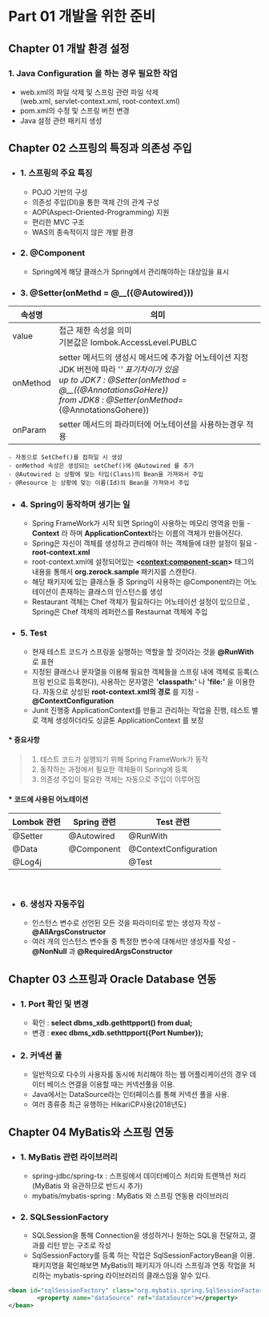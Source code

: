 # **Part 01** 개발을 위한 준비


## **Chapter 01** 개발 환경 설정


### 1. Java Configuration 을 하는 경우 필요한 작업
- web.xml의 파일 삭제 및 스프링 관련 파일 삭제  
(web.xml, servlet-context.xml, root-context.xml)
- pom.xml의 수정 및 스프링 버전 변경
- Java 설정 관련 패키지 생성


## **Chapter** 02 스프링의 특징과 의존성 주입

+ ### 1. 스프링의 주요 특징
	- POJO 기반의 구성
 	- 의존성 주입(DI)을 통한 객체 간의 관계 구성
 	- AOP(Aspect-Oriented-Programming) 지원
 	- 편리한 MVC 구조
 	- WAS의 종속적이지 않은 개발 환경

+ ### 2. @Component
  - Spring에게 해당 클래스가 Spring에서 관리해야하는 대상임을 표시

+ ### 3. @Setter(onMethd = @__({@Autowired}))

 |속성명| 의미|
 |-----------------|------------------|
 |value|접근 제한 속성을 의미 </br> 기본값은  lombok.AccessLevel.PUBLC|
 |onMethod|setter 메서드의 생성시 메서드에 추가할 어노테이션 지정 </br> JDK 버전에 따라 '_' 표기차이가 있음  </br>up to JDK7 : @Setter(onMethod = @__({@AnnotationsGoHere})  </br>from JDK8 : @Setter(onMethod_={@AnnotationsGohere})|
 |onParam           |setter 메서드의 파라미터에 어노테이션을 사용하는경우 적용|
 
 	- 자동으로 SetChef()를 컴파일 시 생성
	- onMethod 속성은 생성되는 setChef()에 @Autowired 를 추가
 	- @Autowired 는 상황에 맞는 타입(Class)의 Bean을 가져와서 주입
 	- @Resource 는 상황에 맞는 이름(Id)의 Bean을 가져와서 주입
 

 + ### 4. Spring이 동작하며 생기는 일
 	- Spring FrameWork가 시작 되면 Spring이 사용하는 메모리 영역을 만듦 - **Context** 라  하며 **ApplicationContext**라는 이름의 객체가 만들어진다.
 	- Spring은 자신이 객체를 생성하고 관리해야 하는 객체들에 대한 설정이 필요 - **root-context.xml**
 	- root-context.xml에 설정되어있는 **<<context:component-scan>>** 태그의 내용을 통해서 **org.zerock.sample** 패키지를 스캔한다.
 	- 해당 패키지에 있는 클래스들 중 Spring이 사용하는 @Component라는 어노테이션이 존재하는 클래스의 인스턴스를 생성
 	- Restaurant 객체는 Chef 객체가 필요하다는 어노테이션 설정이 있으므로 , Spring은 Chef 객체의 레퍼런스를 Restaurnat 객체에 주입

 + ### 5. Test
 	- 현재 테스트 코드가 스프링을 실행하는 역할을 할 것이라는 것을 **@RunWith** 로 표현
 	- 지정된 클래스나 문자열을 이용해 필요한 객체들을 스프링 내에 객체로 등록(스프링 빈으로 등록한다),  사용하는 문자열은 **'classpath:'** 나 **'file:'** 을 이용한다. 자동으로 상성된 **root-context.xml의 경로** 를 지정 - **@ContextConfiguration**
 	- Junit 진행중 ApplicationContext를 만들고 관리하는 작업을 진행, 테스트 별로 객체 생성하더라도 싱글톤 ApplicationContext 를 보장
 
 #### * 중요사항 
 >	1. 테스트 코드가 실행되기 위해 Spring FrameWork가 동작
 >	2. 동작하는 과정에서 필요한 객체들이 Spring에 등록
 >	3. 의존성 주입이 필요한 객체는 자동으로 주입이 이루어짐


 #### * 코드에 사용된 어노테이션
 |Lombok 관련       |  Spring 관련      | Test 관련
 |-----------------|------------------|---------
 |@Setter          |@Autowired        |@RunWith
 |@Data            |@Component        |@ContextConfiguration
 |@Log4j           |                  |@Test

</br>


+ ### 6. 생성자 자동주입
 	- 인스턴스 변수로 선언된 모든 것을 파라미터로 받는 생성자 작성 - **@AllArgsConstructor**
 	- 여러 개의 인스턴스 변수들 중 특정한 변수에 대해서만 생성자를 작성 -  **@NonNull** 과 **@RequiredArgsConstructor** 

## **Chapter 03** 스프링과 Oracle Database 연동

+ ### 1. Port 확인 및 변경

	- 확인 : **select dbms_xdb.gethttpport() from dual;**
	- 변경 : **exec dbms_xdb.sethttpport({Port Number});**

+ ### 2. 커넥션 풀

	- 일반적으로 다수의 사용자를 동시에 처리해야 하는 웹 어플리케이션의 경우 데이터 베이스 연결을 이용할 때는 커넥션풀을 이용.
	- Java에서는 DataSource라는 인터페이스를 통해 커넥션 풀을 사용.
	- 여러 종류중 최근 유행하는 HikariCP사용(2018년도)


## **Chapter 04** MyBatis와 스프링 연동

+ ### 1. MyBatis 관련 라이브러리
	- spring-jdbc/spring-tx : 스프링에서 데이터베이스 처리와 트랜잭션 처리(MyBatis 와 유관하므로 반드시 추가)
	- mybatis/mybatis-spring : MyBatis 와 스프링 연동용 라이브러리

+ ### 2. SQLSessionFactory
	- SQLSession을 통해 Connection을 생성하거나 원하는 SQL을 전달하고, 결과를 리턴 받는 구조로 작성
	- SqlSessionFactory를 등록 하는 작업은 SqlSessionFactoryBean을 이용. 패키지명을 확인해보면 MyBatis의 패키지가 아니라 스프링과 연동 작업을 처리하는 mybatis-spring 라이브러리의 클래스임을 알수 있다.

```xml
<bean id="sqlSessionFactory" class="org.mybatis.spring.SqlSessionFactoryBean">
		<property name="dataSource" ref="dataSource"></property>
</bean>
```
